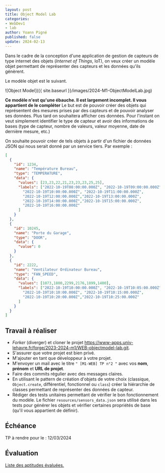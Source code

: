 ```yaml
---
layout: post
title: Object Model Lab
categories:
- WebDev1
- lab
author: Yoann Pigné
published: false
update: 2024-02-13
---
```


Dans le cadre de la conception d'une application de gestion de capteurs de type internet des objets (*Internet of Things*, IoT), on veux créer un modèle objet permettant de représenter des capteurs et les données qu'ils génèrent.

Le modèle objet est le suivant.

![Object Model]({{ site.baseurl }}/images/2024-M1-ObjectModelLab.jpg)

**Ce modèle n'est qu'une ébauche. Il est largement incomplet. Il vous appartient de le compléter** Le but est de pouvoir créer des objets qui représentent des mesures prises par des capteurs et de pouvoir analyser ses données. Plus tard on souhaitera afficher ces données. Pour l'instant on veut simplement identifier le type de capteur et avoir des informations de bases (type de capteur, nombre de valeurs, valeur moyenne, date de dernière mesure, etc.)

On souhaite pouvoir créer de tels objets à partir d'un fichier de données JSON qui nous serait donné par un service tiers. Par exemple :

```JSON
[
  {
    "id": 1234,
    "name": "Température Bureau",
    "type": "TEMPERATURE",
    "data": {
      "values": [23,23,22,21,23,23,23,25,25],
      "labels": ["2022-10-19T08:00:00.000Z", "2022-10-19T09:00:00.000Z",
        "2022-10-19T10:00:00.000Z", "2022-10-19T11:00:00.000Z",
        "2022-10-19T12:00:00.000Z","2022-10-19T13:00:00.000Z",
        "2022-10-19T14:00:00.000Z","2022-10-19T15:00:00.000Z",
        "2022-10-19T16:00:00.000Z"
      ]
    }
  },
  {
    "id": 10245,
    "name": "Porte du Garage",
    "type": "DOOR",
    "data": {
      "value": 0
    }
  },
  {
    "id": 2222,
    "name": "Ventilateur Ordinateur Bureau",
    "type": "FAN_SPEED",
    "data": {
      "values": [1073,1800,2299,2176,1899,1400],
      "labels": ["2022-10-19T10:00:00.000Z", "2022-10-19T10:05:00.000Z",
        "2022-10-19T10:10:00.000Z", "2022-10-19T10:15:00.000Z",
        "2022-10-19T10:20:00.000Z","2022-10-19T10:25:00.000Z"
      ]
    }
  }
]
```

## Travail à réaliser

- *Forker* (diverger) et cloner le projet <https://www-apps.univ-lehavre.fr/forge/2023-2024-m1/WEB-objectmodel-lab.git>.
- S'assurer que votre projet est bien privé.
- M'ajouter en tant que développeur à votre projet.
- M'envoyer un mail avec le titre `" [M1-WEB] TP n°2 "` avec vos **nom**, **prénom** et **URL de projet**. 
- Faire des commits régulier avec des messages claires. 
- En utilisant le pattern de création d'objets de votre choix (classique, `Object.create`, différentiel, fonctionnel ou `class`) créer la hiérarchie de classes permettant de représenter des données de capteur.
- Rédiger des tests unitaires permettant de vérifier le bon fonctionnement du modèle. Le fichier `resources/sensors_data.json` sera utilisé dans les tests pour générer les objets et vérifier certaines propriétés de base (qu'il vous appartient de définir).

<!-- Enfin un *merge request* permettra de rendre le TP. Penser à donner **vos nom et prénom** dans le message du *merge request*. -->


## Échéance

TP à rendre pour le : 12/03/2024

## Évaluation

[Liste des aptitudes évaluées.](/teaching/WebDev1#object-models)